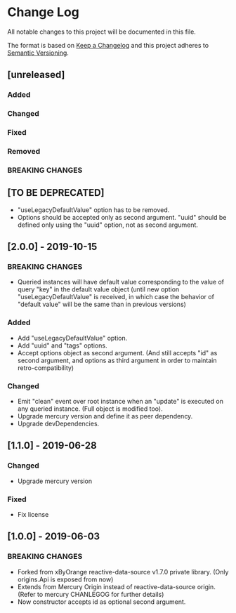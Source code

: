 # Change Log
All notable changes to this project will be documented in this file.

The format is based on [Keep a Changelog](http://keepachangelog.com/)
and this project adheres to [Semantic Versioning](http://semver.org/).

## [unreleased]
### Added
### Changed
### Fixed
### Removed
### BREAKING CHANGES

## [TO BE DEPRECATED]
- "useLegacyDefaultValue" option has to be removed.
- Options should be accepted only as second argument. "uuid" should be defined only using the "uuid" option, not as second argument.

## [2.0.0] - 2019-10-15
### BREAKING CHANGES
- Queried instances will have default value corresponding to the value of query "key" in the default value object (until new option "useLegacyDefaultValue" is received, in which case the behavior of "default value" will be the same than in previous versions)

### Added
- Add "useLegacyDefaultValue" option.
- Add "uuid" and "tags" options.
- Accept options object as second argument. (And still accepts "id" as second argument, and options as third argument in order to maintain retro-compatibility)

### Changed
- Emit "clean" event over root instance when an "update" is executed on any queried instance. (Full object is modified too).
- Upgrade mercury version and define it as peer dependency.
- Upgrade devDependencies.

## [1.1.0] - 2019-06-28
### Changed
- Upgrade mercury version

### Fixed
- Fix license

## [1.0.0] - 2019-06-03
### BREAKING CHANGES
- Forked from xByOrange reactive-data-source v1.7.0 private library. (Only origins.Api is exposed from now)
- Extends from Mercury Origin instead of reactive-data-source origin. (Refer to mercury CHANLEGOG for further details)
- Now constructor accepts id as optional second argument.
